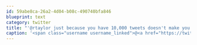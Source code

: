 ```yaml
---
id: 59abe8ca-26a2-4d04-b08c-490740bfa846
blueprint: text
category: twitter
title: "'@rtaylor just because you have 10,000 tweets doesn't make you a social media guru"
caption: '<span class="username username_linked">@<a href="https://twitter.com/rtaylor" title="Elon Musk">rtaylor</a></span> just because you have 10,000 tweets doesn''t make you a social media guru'
---
```

